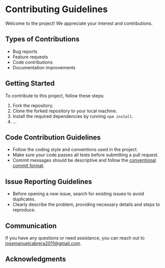 # Contributing Guidelines

Welcome to the project! We appreciate your interest and contributions.

## Types of Contributions

- Bug reports
- Feature requests
- Code contributions
- Documentation improvements

## Getting Started

To contribute to this project, follow these steps:

1. Fork the repository.
2. Clone the forked repository to your local machine.
3. Install the required dependencies by running `npm install`.
4. ...

## Code Contribution Guidelines

- Follow the coding style and conventions used in the project.
- Make sure your code passes all tests before submitting a pull request.
- Commit messages should be descriptive and follow the [conventional commit format](https://www.conventionalcommits.org/en/v1.0.0/).

## Issue Reporting Guidelines

- Before opening a new issue, search for existing issues to avoid duplicates.
- Clearly describe the problem, providing necessary details and steps to reproduce.

## Communication

If you have any questions or need assistance, you can reach out to [josemanuelcabrera2011@gmail.com](mailto:josemanuelcabrera2011@gmail.com).


## Acknowledgments
